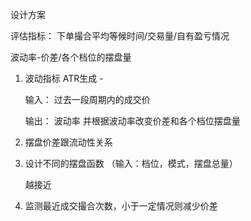 设计方案

评估指标： 下单撮合平均等候时间/交易量/自有盈亏情况

波动率-价差/各个档位的摆盘量

1. 波动指标 ATR生成 - 

   输入： 过去一段周期内的成交价

   输出： 波动率 并根据波动率改变价差和各个档位摆盘量

2. 摆盘价差跟流动性关系

   

3. 设计不同的摆盘函数 （输入：档位，模式，摆盘总量）

   越接近

   

4. 监测最近成交撮合次数，小于一定情况则减少价差